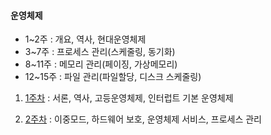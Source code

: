 #### 운영체제

- 1~2주 : 개요, 역사, 현대운영체제
- 3~7주 : 프로세스 관리(스케줄링, 동기화)
- 8~11주 : 메모리 관리(페이징, 가상메모리)
- 12~15주 : 파일 관리(파일할당, 디스크 스케줄링)



1. [1주차](https://github.com/SJ12896/TIL/blob/master/online_courses/CS/1.md) : 서론, 역사, 고등운영체제, 인터럽트 기본 운영체제

2. [2주차](https://github.com/SJ12896/TIL/blob/master/online_courses/CS/2.md) : 이중모드, 하드웨어 보호, 운영체제 서비스, 프로세스 관리